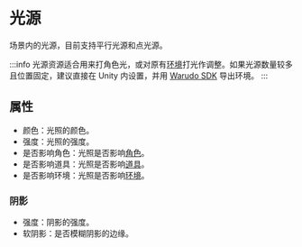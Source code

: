 # 光源

场景内的光源，目前支持平行光源和点光源。

:::info
光源资源适合用来打角色光，或对原有[环境](https://tiger-tang.gitbook.io/warudo/assets/environment)打光作调整。如果光源数量较多且位置固定，建议直接在 Unity 内设置，并用 [Warudo SDK](https://tiger-tang.gitbook.io/warudo/advanced/sdk) 导出环境。
:::

## 属性

* 颜色：光照的颜色。
* 强度：光照的强度。
* 是否影响角色：光照是否影响[角色](https://tiger-tang.gitbook.io/warudo/assets/character)。
* 是否影响道具：光照是否影响[道具](https://tiger-tang.gitbook.io/warudo/assets/prop)。
* 是否影响环境：光照是否影响[环境](https://tiger-tang.gitbook.io/warudo/assets/environment)。

### 阴影

* 强度：阴影的强度。
* 软阴影：是否模糊阴影的边缘。
